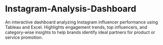 # Instagram-Analysis-Dashboard
An interactive dashboard analyzing Instagram influencer performance using Tableau and Excel. Highlights engagement trends, top influencers, and category-wise insights to help brands identify ideal partners for product or service promotion.
